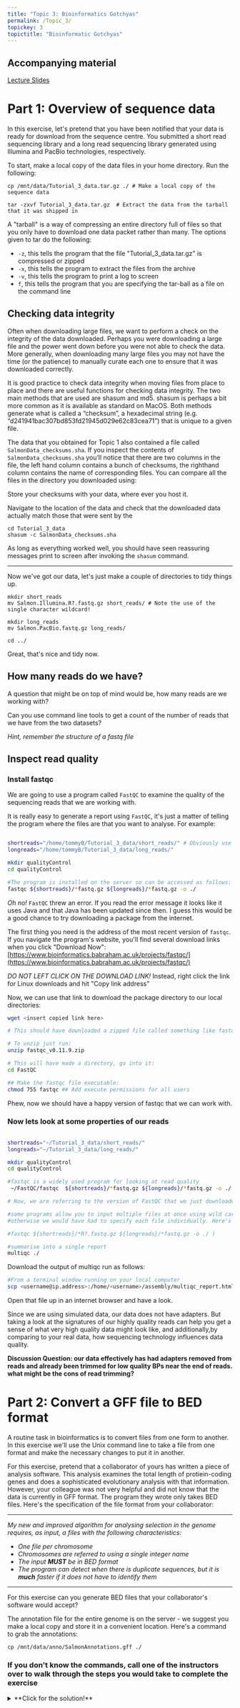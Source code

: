```yaml
---
title: "Topic 3: Bioinformatics Gotchyas"
permalink: /Topic_3/
topickey: 3
topictitle: "Bioinformatic Gotchyas"
---
```


## Accompanying material
[Lecture Slides](./Topic_3.pdf)

# Part 1: Overview of sequence data

In this exercise, let's pretend that you have been notified that your data is ready for download from the sequence centre. You submitted a short read sequencing library and a long read sequencing library generated using Illumina and PacBio technologies, respectively.

To start, make a local copy of the data files in your home directory. Run the following:
```
cp /mnt/data/Tutorial_3_data.tar.gz ./ # Make a local copy of the sequence data

tar -zxvf Tutorial_3_data.tar.gz  # Extract the data from the tarball that it was shipped in

```

A "tarball" is a way of compressing an entire directory full of files so that you only have to download one data packet rather than many. The options given to tar do the following:
* ``-z``, this tells the program that the file "Tutorial_3_data.tar.gz" is compressed or zipped
* ``-x``, this tells the program to extract the files from the archive
* ``-v``, this tells the program to print a log to screen
* ``f``, this tells the program that you are specifying the tar-ball as a file on the command line


## Checking data integrity

Often when downloading large files, we want to perform a check on the integrity of the data downloaded. Perhaps you were downloading a large file and the power went down before you were not able to check the data. More generally, when downloading many large files you may not have the time (or the patience) to manually curate each one to ensure that it was downloaded correctly.

It is good practice to check data integrity when moving files from place to place and there are useful functions for checking data integrity. The two main methods that are used are shasum and md5. shasum is perhaps a bit more common as it is available as standard on MacOS. Both methods generate what is called a “checksum”, a hexadecimal string (e.g. “d241941bac307bd853fd21945d029e62c83cea71”) that is unique to a given file.

The data that you obtained for Topic 1 also contained a file called ```SalmonData_checksums.sha```. If you inspect the contents of ```SalmonData_checksums.sha``` you’ll notice that there are two columns in the file, the left hand column contains a bunch of checksums, the righthand column contains the name of corresponding files. You can compare all the files in the directory you downloaded using:

Store your checksums with your data, where ever you host it.

Navigate to the location of the data and check that the downloaded data actually match those that were sent by the  
```
cd Tutorial_3_data
shasum -c SalmonData_checksums.sha
```

As long as everything worked well, you should have seen reassuring messages print to screen after invoking the `shasum` command.

______________________________

Now we've got our data, let's just make a couple of directories to tidy things up.

```
mkdir short_reads
mv Salmon.Illumina.R?.fastq.gz short_reads/ # Note the use of the single character wildcard!

mkdir long_reads
mv Salmon.PacBio.fastq.gz long_reads/

cd ../

```

Great, that's nice and tidy now.

## How many reads do we have?

A question that might be on top of mind would be, how many reads are we working with?

Can you use command line tools to get a count of the number of reads that we have from the two datasets?

*Hint, remember the structure of a fastq file*


## Inspect read quality

### Install fastqc

We are going to use a program called `FastQC` to examine the quality of the sequencing reads that we are working with.

It is really easy to generate a report using `FastQC`, it's just a matter of telling the program where the files are that you want to analyse. For example:

```bash

shortreads="/home/tommyB/Tutorial_3_data/short_reads/" # Obviously use your own user name here
longreads="/home/tommyB/Tutorial_3_data/long_reads/"

mkdir qualityControl
cd qualityControl

#The program is installed on the server so can be accessed as follows:
fastqc ${shortreads}/*fastq.gz ${longreads}/*fastq.gz -o ./
```

*Oh no!* `FastQC` threw an error. If you read the error message it looks like it uses Java and that Java has been updated since then. I guess this would be a good chance to try downloading a package from the internet.

The first thing you need is the address of the most recent version of `fastqc`. If you navigate the program's website, you'll find several download links when you click "Download Now":
[https://www.bioinformatics.babraham.ac.uk/projects/fastqc/](https://www.bioinformatics.babraham.ac.uk/projects/fastqc/)

*DO NOT LEFT CLICK ON THE DOWNLOAD LINK!*
Instead, right click the link for Linux downloads and hit "Copy link address"

Now, we can use that link to download the package directory to our local directories:
```bash
wget <insert copied link here>

# This should have downloaded a zipped file called something like fastqc_v0.11.9.zip

# To unzip just run:
unzip fastqc_v0.11.9.zip

# This will have made a directory, go into it:
cd FastQC

## Make the fastqc file executable:
chmod 755 fastqc ## Add execute permissions for all users

```

Phew, now we should have a happy version of fastqc that we can work with.

### Now lets look at some properties of our reads

```bash

shortreads="~/Tutorial_3_data/short_reads/"
longreads="~/Tutorial_3_data/long_reads/"

mkdir qualityControl
cd qualityControl

#fastqc is a widely used program for looking at read quality
 ~/FastQC/fastqc  ${shortreads}/*fastq.gz ${longreads}/*fastq.gz -o ./

# Now, we are referring to the version of FastQC that we just downloaded, and it should play nicely with the Java version we are working with.

#some programs allow you to input multiple files at once using wild cards. this is convenient.
#otherwise we would have had to specify each file individually. Here's another way we could use wildcards here:

#fastqc ${shortreads}/*R?.fastq.gz ${longreads}/*fastq.gz -o ./ )

#summarise into a single report
multiqc ./
```
Download the output of multiqc run as follows:

```bash
#From a terminal window running on your local computer
scp <username@ip.address>:/home/<username>/assembly/multiqc_report.html <path on your computer where you want the file>
```

Open that file up in an internet browser and have a look.

Since we are using simulated data, our data does not have adapters. But taking a look at the signatures of our highly quality reads can help you get a sense of what very high quality data might look like, and additionally,by comparing to your real data, how sequencing technology influences data quality.  

**Discussion Question: our data effectively has had adapters removed from reads and already been trimmed for low quality BPs near the end of reads. what might be the cons of read trimming?**



# Part 2: Convert a GFF file to BED format

A routine task in bioinformatics is to convert files from one form to another. In this exercise we'll use the Unix command line to take a file from one format and make the necessary changes to put it in another.

For this exercise, pretend that a collaborator of yours has written a piece of analysis software. This analysis examines the total length of protiein-coding genes and does a sophisticated evolutionary analysis with that information. However, your colleague was not very helpful and did not know that the data is currently in GFF format. The program they wrote only takes BED files. Here's the specification of the file format from your collaborator:

_ _ _ _ _ _ _ _ _ _
*My new and improved algorithm for analysing selection in the genome requires, as input, a files with the following characteristics:*
* *One file per chromosome*
* *Chromosomes are referred to using a single integer name*
* *The input **MUST** be in BED format*
* *The program can detect when there is duplicate sequences, but it is **much** faster if it does not have to identify them*
_ _ _ _ _ _ _ _ _ _

For this exercise can you generate BED files that your collaborator's software would accept?

The annotation file for the entire genome is on the server - we suggest you make a local copy and store it in a convenient location. Here's a command to grab the annotations:

```
cp /mnt/data/anno/SalmonAnnotations.gff ./
```

### If you don't know the commands, call one of the instructors over to walk through the steps you would take to complete the exercise



<details>
<summary markdown="span">**Click for the solution!**
</summary>
```bash
   > cat /mnt/data/anno/SalmonAnnotations.gff | awk 'BEGIN {OFS = "\t"};{if ($3=="gene") print  $1,$4-1,$5}'

# The program `bedtools` would come in handy to deal with duplicate entries

```
</details>
